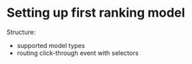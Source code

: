 # Setting up first ranking model

Structure:
* supported model types
* routing click-through event with selectors